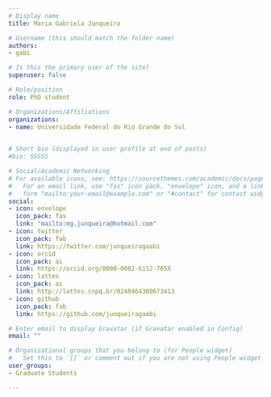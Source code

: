 ```yaml
---
# Display name
title: Maria Gabriela Junqueira

# Username (this should match the folder name)
authors:
- gabi

# Is this the primary user of the site?
superuser: false

# Role/position
role: PhD student 

# Organizations/Affiliations
organizations:
- name: Universidade Federal do Rio Grande do Sul
  

# Short bio (displayed in user profile at end of posts)
#bio: SSSSS

# Social/Academic Networking
# For available icons, see: https://sourcethemes.com/academic/docs/page-builder/#icons
#   For an email link, use "fas" icon pack, "envelope" icon, and a link in the
#   form "mailto:your-email@example.com" or "#contact" for contact widget.
social:
- icon: envelope
  icon_pack: fas
  link: "mailto:mg.junqueira@hotmail.com"
- icon: twitter
  icon_pack: fab
  link: https://twitter.com/junqueiragaabi
- icon: orcid
  icon_pack: ai
  link: https://orcid.org/0000-0002-6112-765X
- icon: lattes
  icon_pack: ai
  link: http://lattes.cnpq.br/0240464309673413
- icon: github
  icon_pack: fab
  link: https://github.com/junqueiragaabi

# Enter email to display Gravatar (if Gravatar enabled in Config)
email: ""

# Organizational groups that you belong to (for People widget)
#   Set this to `[]` or comment out if you are not using People widget.
user_groups:
- Graduate Students

---
```

